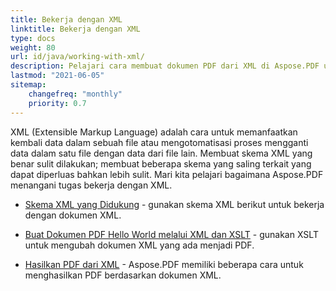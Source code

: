 ```yaml
---
title: Bekerja dengan XML 
linktitle: Bekerja dengan XML
type: docs
weight: 80
url: id/java/working-with-xml/
description: Pelajari cara membuat dokumen PDF dari XML di Aspose.PDF untuk Java
lastmod: "2021-06-05"
sitemap:
    changefreq: "monthly"
    priority: 0.7
---
```


XML (Extensible Markup Language) adalah cara untuk memanfaatkan kembali data dalam sebuah file atau mengotomatisasi proses mengganti data dalam satu file dengan data dari file lain. Membuat skema XML yang benar sulit dilakukan; membuat beberapa skema yang saling terkait yang dapat diperluas bahkan lebih sulit. Mari kita pelajari bagaimana Aspose.PDF menangani tugas bekerja dengan XML.

- [Skema XML yang Didukung](/pdf/java/supported-xml-schema/) - gunakan skema XML berikut untuk bekerja dengan dokumen XML.
- [Buat Dokumen PDF Hello World melalui XML dan XSLT](/pdf/java/create-a-hello-world-pdf-document-through-xml-and-xslt/) - gunakan XSLT untuk mengubah dokumen XML yang ada menjadi PDF.

- [Hasilkan PDF dari XML](/pdf/java/generate-pdf-from-xml) - Aspose.PDF memiliki beberapa cara untuk menghasilkan PDF berdasarkan dokumen XML.